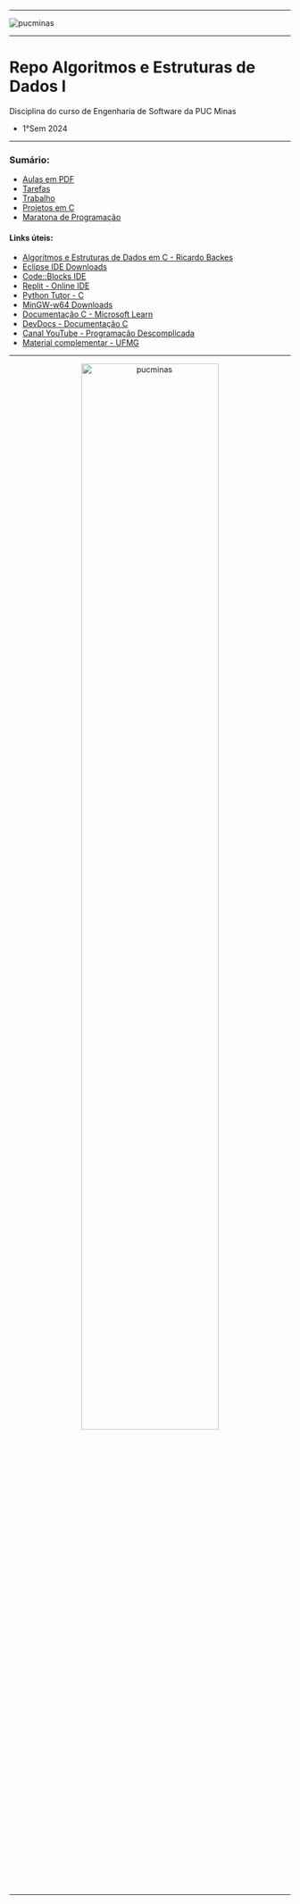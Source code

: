 -----

<img alt="pucminas" src="https://joaopauloaramuni.github.io/image/FUNDOCOREUCAPA.jpg?raw=true"/>

-----

# Repo Algoritmos e Estruturas de Dados I

Disciplina do curso de Engenharia de Software da PUC Minas 

- 1°Sem 2024

-----

### Sumário:
- [Aulas em PDF](https://github.com/joaopauloaramuni/algoritmos-e-estruturas-de-dados-i/tree/main/PDF)
- [Tarefas](https://github.com/joaopauloaramuni/algoritmos-e-estruturas-de-dados-i/tree/main/TAREFAS)
- [Trabalho](https://github.com/joaopauloaramuni/algoritmos-e-estruturas-de-dados-i/tree/main/TRABALHO)
- [Projetos em C](https://github.com/joaopauloaramuni/algoritmos-e-estruturas-de-dados-i/tree/main/PROJETOS)
- [Maratona de Programação](https://github.com/joaopauloaramuni/algoritmos-e-estruturas-de-dados-i/tree/main/MARATONA)

#### Links úteis:
- [Algoritmos e Estruturas de Dados em C - Ricardo Backes](https://www.amazon.com.br/Algoritmos-Estruturas-Linguagem-Ricardo-Backes/dp/8521638302)
- [Eclipse IDE Downloads](https://www.eclipse.org/downloads/packages/)
- [Code::Blocks IDE](https://www.codeblocks.org/)
- [Replit - Online IDE](https://replit.com/)
- [Python Tutor - C](https://pythontutor.com/c.html)
- [MinGW-w64 Downloads](https://mingw-w64.org/downloads/)
- [Documentação C - Microsoft Learn](https://learn.microsoft.com/pt-br/cpp/c-language/)
- [DevDocs - Documentação C](https://devdocs.io/c/)
- [Canal YouTube - Programação Descomplicada](https://www.youtube.com/@progdescomplicada/videos)
- [Material complementar - UFMG](https://www.telecom.uff.br/~marcos/protocolos/UFMG/aulas-main.html)

-----

<div align="center">
  <img width="70%" alt="pucminas" src="https://joaopauloaramuni.github.io/image/engsoft.png?raw=true"/>
</div>

-----
